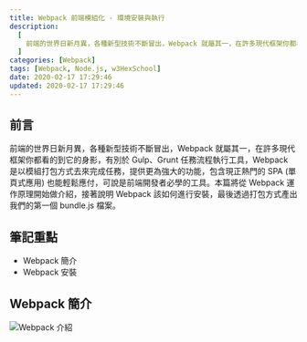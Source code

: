 ```yaml
---
title: Webpack 前端模組化 - 環境安裝與執行
description:
  [
    前端的世界日新月異，各種新型技術不斷冒出，Webpack 就屬其一，在許多現代框架你都看的到它的身影，有別於 Gulp、Grunt 任務流程執行工具，Webpack 是以模組打包方式去來完成任務，提供更為強大的功能，包含現正熱門的 SPA (單頁式應用) 也能輕鬆應付，可說是前端開發者必學的工具。本篇將從 Webpack 運作原理開始做介紹，接著說明 Webpack 該如何進行安裝，最後透過打包方式產出我們的第一個 bundle.js 檔案。,
  ]
categories: [Webpack]
tags: [Webpack, Node.js, w3HexSchool]
date: 2020-02-17 17:29:46
updated: 2020-02-17 17:29:46
---
```


## 前言

前端的世界日新月異，各種新型技術不斷冒出，Webpack 就屬其一，在許多現代框架你都看的到它的身影，有別於 Gulp、Grunt 任務流程執行工具，Webpack 是以模組打包方式去來完成任務，提供更為強大的功能，包含現正熱門的 SPA (單頁式應用) 也能輕鬆應付，可說是前端開發者必學的工具。本篇將從 Webpack 運作原理開始做介紹，接著說明 Webpack 該如何進行安裝，最後透過打包方式產出我們的第一個 bundle.js 檔案。

## 筆記重點

- Webpack 簡介
- Webpack 安裝

## Webpack 簡介

![Webpack 介紹](https://img.magiclen.org/albums/webpack/shot-01.png)
